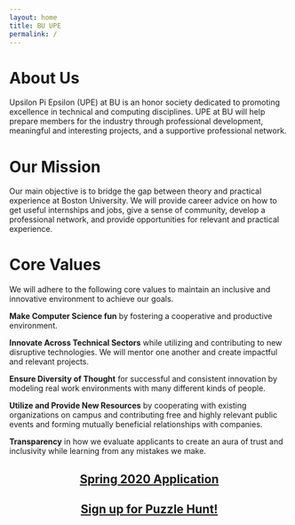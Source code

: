 ```yaml
---
layout: home
title: BU UPE
permalink: /
---
```


# About Us
Upsilon Pi Epsilon (UPE) at BU is an honor society dedicated to promoting excellence in technical and computing disciplines. UPE at BU will help prepare members for the industry through professional development, meaningful and interesting projects, and a supportive professional network.

# Our Mission
Our main objective is to bridge the gap between theory and practical experience at Boston University. We will provide career advice on how to get useful internships and jobs, give a sense of community, develop a professional network, and provide opportunities for relevant and practical experience.

# Core Values
We will adhere to the following core values to maintain an inclusive and innovative environment to achieve our goals. 

**Make Computer Science fun** by fostering a cooperative and productive environment.

**Innovate Across Technical Sectors** while utilizing and contributing to new disruptive technologies. We will mentor one another and create impactful and relevant projects.

**Ensure Diversity of Thought** for successful and consistent innovation by modeling real work environments with many different kinds of people.

**Utilize and Provide New Resources** by cooperating with existing organizations on campus and contributing free and highly relevant public events and forming mutually beneficial relationships with companies.

**Transparency** in how we evaluate applicants to create an aura of trust and inclusivity while learning from any mistakes we make.

<!--center><h2>Application Opens on 2/3/2020!</h2></center-->
<center>
	<h2 class="home-link"><a target="_blank" href="https://forms.gle/eZAEdbLppgp4ckY7A">Spring 2020 Application</a></h2>
</center>

<center>
  <h2 class="home-link"><a target="_blank" href="https://forms.gle/XbccvbKHVgiP3HhK8">Sign up for Puzzle Hunt!</a></h2>
</center>

